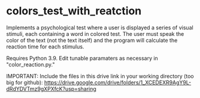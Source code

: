# colors_test_with_reatction
Implements a psychological test where a user is displayed a series of visual stimuli, each containing a word in colored test. The user must speak the color of the text (not the text itself) and the program will calculate the reaction time for each stimulus.

Requires Python 3.9. Edit tunable paramaters as necessary in "color_reaction.py."

IMPORTANT: Include the files in this drive link in your working directory (too big for github): 
https://drive.google.com/drive/folders/1_XCEDEXR9AgY9L-dRdYDVTmz9gXPXfcK?usp=sharing
